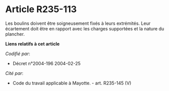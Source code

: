 # Article R235-113

Les boulins doivent être soigneusement fixés à leurs extrémités. Leur écartement doit être en rapport avec les charges
supportées et la nature du plancher.

**Liens relatifs à cet article**

_Codifié par_:

  - Décret n°2004-196 2004-02-25

_Cité par_:

  - Code du travail applicable à Mayotte. - art. R235-145 (V)
